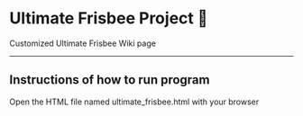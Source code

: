 # Ultimate Frisbee Project :flying_disc:
Customized Ultimate Frisbee Wiki page

---
## Instructions of how to run program
Open the HTML file named ultimate&lowbar;frisbee.html with your browser